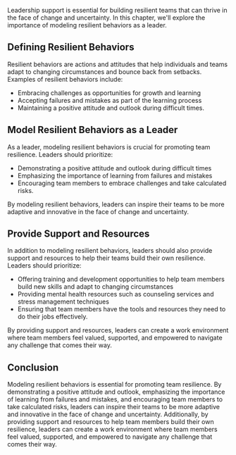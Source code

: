 
Leadership support is essential for building resilient teams that can thrive in the face of change and uncertainty. In this chapter, we'll explore the importance of modeling resilient behaviors as a leader.

Defining Resilient Behaviors
----------------------------

Resilient behaviors are actions and attitudes that help individuals and teams adapt to changing circumstances and bounce back from setbacks. Examples of resilient behaviors include:

* Embracing challenges as opportunities for growth and learning
* Accepting failures and mistakes as part of the learning process
* Maintaining a positive attitude and outlook during difficult times.

Model Resilient Behaviors as a Leader
-------------------------------------

As a leader, modeling resilient behaviors is crucial for promoting team resilience. Leaders should prioritize:

* Demonstrating a positive attitude and outlook during difficult times
* Emphasizing the importance of learning from failures and mistakes
* Encouraging team members to embrace challenges and take calculated risks.

By modeling resilient behaviors, leaders can inspire their teams to be more adaptive and innovative in the face of change and uncertainty.

Provide Support and Resources
-----------------------------

In addition to modeling resilient behaviors, leaders should also provide support and resources to help their teams build their own resilience. Leaders should prioritize:

* Offering training and development opportunities to help team members build new skills and adapt to changing circumstances
* Providing mental health resources such as counseling services and stress management techniques
* Ensuring that team members have the tools and resources they need to do their jobs effectively.

By providing support and resources, leaders can create a work environment where team members feel valued, supported, and empowered to navigate any challenge that comes their way.

Conclusion
----------

Modeling resilient behaviors is essential for promoting team resilience. By demonstrating a positive attitude and outlook, emphasizing the importance of learning from failures and mistakes, and encouraging team members to take calculated risks, leaders can inspire their teams to be more adaptive and innovative in the face of change and uncertainty. Additionally, by providing support and resources to help team members build their own resilience, leaders can create a work environment where team members feel valued, supported, and empowered to navigate any challenge that comes their way.

